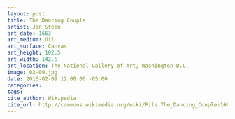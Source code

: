 ```yaml
---
layout: post
title: The Dancing Couple
artist: Jan Steen
art_date: 1663
art_medium: Oil
art_surface: Canvas
art_height: 102.5
art_width: 142.5
art_location: The National Gallery of Art, Washington D.C.
image: 02-09.jpg
date: 2016-02-09 12:00:00 -05:00
categories:
tags:
cite_author: Wikipedia
cite_url: http://commons.wikimedia.org/wiki/File:The_Dancing_Couple-1663-Jan_Steen.jpg
---
```


